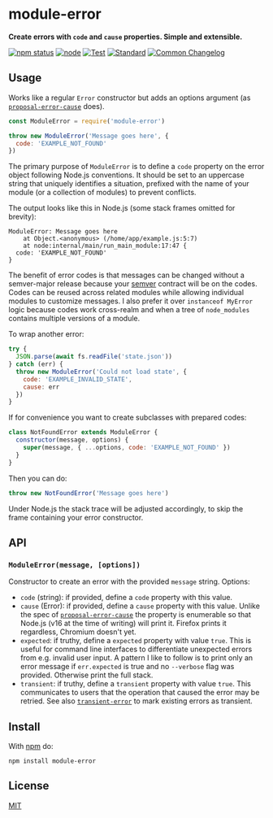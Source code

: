 # module-error

**Create errors with `code` and `cause` properties. Simple and extensible.**

[![npm status](http://img.shields.io/npm/v/module-error.svg)](https://www.npmjs.org/package/module-error)
[![node](https://img.shields.io/node/v/module-error.svg)](https://www.npmjs.org/package/module-error)
[![Test](https://img.shields.io/github/workflow/status/vweevers/module-error/Test?label=test)](https://github.com/vweevers/module-error/actions/workflows/test.yml)
[![Standard](https://img.shields.io/badge/standard-informational?logo=javascript&logoColor=fff)](https://standardjs.com)
[![Common Changelog](https://common-changelog.org/badge.svg)](https://common-changelog.org)

## Usage

Works like a regular `Error` constructor but adds an options argument (as [`proposal-error-cause`](https://github.com/tc39/proposal-error-cause) does).

```js
const ModuleError = require('module-error')

throw new ModuleError('Message goes here', {
  code: 'EXAMPLE_NOT_FOUND'
})
```

The primary purpose of `ModuleError` is to define a `code` property on the error object following Node.js conventions. It should be set to an uppercase string that uniquely identifies a situation, prefixed with the name of your module (or a collection of modules) to prevent conflicts.

The output looks like this in Node.js (some stack frames omitted for brevity):

```
ModuleError: Message goes here
    at Object.<anonymous> (/home/app/example.js:5:7)
    at node:internal/main/run_main_module:17:47 {
  code: 'EXAMPLE_NOT_FOUND'
}
```

The benefit of error codes is that messages can be changed without a semver-major release because your [semver](https://semver.org) contract will be on the codes. Codes can be reused across related modules while allowing individual modules to customize messages. I also prefer it over `instanceof MyError` logic because codes work cross-realm and when a tree of `node_modules` contains multiple versions of a module.

To wrap another error:

```js
try {
  JSON.parse(await fs.readFile('state.json'))
} catch (err) {
  throw new ModuleError('Could not load state', {
    code: 'EXAMPLE_INVALID_STATE',
    cause: err
  })
}
```

If for convenience you want to create subclasses with prepared codes:

```js
class NotFoundError extends ModuleError {
  constructor(message, options) {
    super(message, { ...options, code: 'EXAMPLE_NOT_FOUND' })
  }
}
```

Then you can do:

```js
throw new NotFoundError('Message goes here')
```

Under Node.js the stack trace will be adjusted accordingly, to skip the frame containing your error constructor.

## API

### `ModuleError(message, [options])`

Constructor to create an error with the provided `message` string. Options:

- `code` (string): if provided, define a `code` property with this value.
- `cause` (Error): if provided, define a `cause` property with this value. Unlike the spec of [`proposal-error-cause`](https://github.com/tc39/proposal-error-cause) the property is enumerable so that Node.js (v16 at the time of writing) will print it. Firefox prints it regardless, Chromium doesn't yet.
- `expected`: if truthy, define a `expected` property with value `true`. This is useful for command line interfaces to differentiate unexpected errors from e.g. invalid user input. A pattern I like to follow is to print only an error message if `err.expected` is true and no `--verbose` flag was provided. Otherwise print the full stack.
- `transient`: if truthy, define a `transient` property with value `true`. This communicates to users that the operation that caused the error may be retried. See also [`transient-error`](https://github.com/vweevers/transient-error) to mark existing errors as transient.

## Install

With [npm](https://npmjs.org) do:

```
npm install module-error
```

## License

[MIT](LICENSE)
